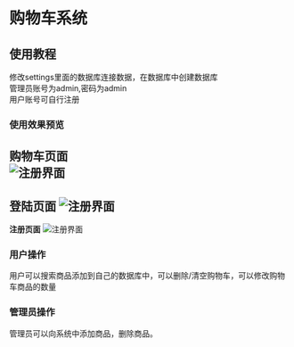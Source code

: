 # 购物车系统
## 使用教程
修改settings里面的数据库连接数据，在数据库中创建数据库  
管理员账号为admin,密码为admin  
用户账号可自行注册  

### 使用效果预览
**购物车页面**  
![注册界面](G:\oracle实验\oracle作业\shop\img-folder\购物车页面.jpg)
---
**登陆页面**
![注册界面](G:\oracle实验\oracle作业\shop\img-folder\登陆页面.jpg)
---
**注册页面**
![注册界面](G:\oracle实验\oracle作业\shop\img-folder\注册页面.jpg)

### 用户操作
用户可以搜索商品添加到自己的数据库中，可以删除/清空购物车，可以修改购物车商品的数量  
### 管理员操作
管理员可以向系统中添加商品，删除商品。

